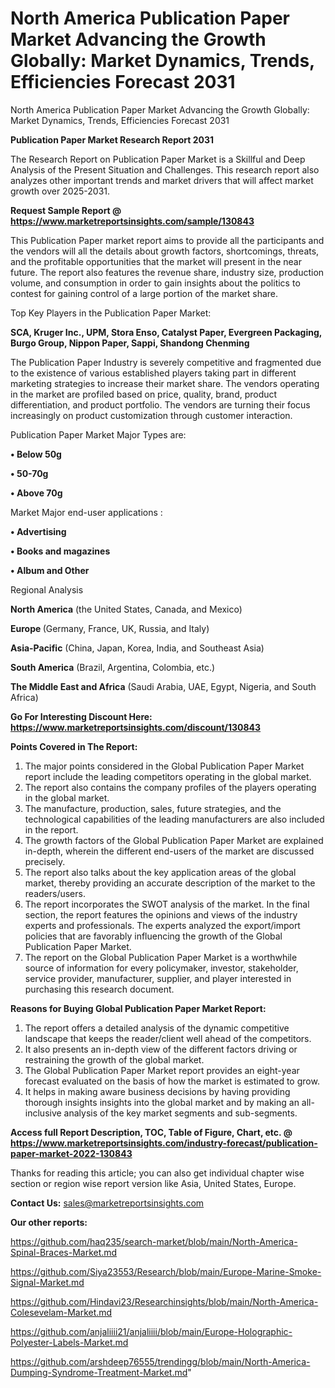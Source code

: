 # North America Publication Paper Market Advancing the Growth Globally: Market Dynamics, Trends, Efficiencies Forecast 2031
North America Publication Paper Market Advancing the Growth Globally: Market Dynamics, Trends, Efficiencies Forecast 2031

<strong>Publication Paper Market Research Report 2031</strong>

The Research Report on Publication Paper Market is a Skillful and Deep Analysis of the Present Situation and Challenges. This research report also analyzes other important trends and market drivers that will affect market growth over 2025-2031.

<strong>Request Sample Report @ <a href=https://www.marketreportsinsights.com/sample/130843>https://www.marketreportsinsights.com/sample/130843</a></strong>

This Publication Paper market report aims to provide all the participants and the vendors will all the details about growth factors, shortcomings, threats, and the profitable opportunities that the market will present in the near future. The report also features the revenue share, industry size, production volume, and consumption in order to gain insights about the politics to contest for gaining control of a large portion of the market share.

Top Key Players in the Publication Paper Market:

<strong>SCA, Kruger Inc., UPM, Stora Enso, Catalyst Paper, Evergreen Packaging, Burgo Group, Nippon Paper, Sappi, Shandong Chenming</strong>

The Publication Paper Industry is severely competitive and fragmented due to the existence of various established players taking part in different marketing strategies to increase their market share. The vendors operating in the market are profiled based on price, quality, brand, product differentiation, and product portfolio. The vendors are turning their focus increasingly on product customization through customer interaction.

Publication Paper Market Major Types are:

<strong>• Below 50g

• 50-70g

• Above 70g</strong>

Market Major end-user applications :

<strong>• Advertising

• Books and magazines

• Album and Other</strong>

Regional Analysis

</u><strong><b>North America</b></strong> (the United States, Canada, and Mexico)

<strong><b>Europe </b></strong>(Germany, France, UK, Russia, and Italy)

<strong><b>Asia-Pacific</b></strong> (China, Japan, Korea, India, and Southeast Asia)

<strong><b>South America</b></strong> (Brazil, Argentina, Colombia, etc.)

<strong><b>The Middle East and Africa</b></strong> (Saudi Arabia, UAE, Egypt, Nigeria, and South Africa)

<strong>Go For Interesting Discount Here: <a href=https://www.marketreportsinsights.com/discount/130843>https://www.marketreportsinsights.com/discount/130843</a></strong>

<strong>Points Covered in The Report:</strong>
<ol>
  <li>The major points considered in the Global Publication Paper Market report include the leading competitors operating in the global market.</li>
  <li>The report also contains the company profiles of the players operating in the global market.</li>
  <li>The manufacture, production, sales, future strategies, and the technological capabilities of the leading manufacturers are also included in the report.</li>
  <li>The growth factors of the Global Publication Paper Market are explained in-depth, wherein the different end-users of the market are discussed precisely.</li>
  <li>The report also talks about the key application areas of the global market, thereby providing an accurate description of the market to the readers/users.</li>
  <li>The report incorporates the SWOT analysis of the market. In the final section, the report features the opinions and views of the industry experts and professionals. The experts analyzed the export/import policies that are favorably influencing the growth of the Global Publication Paper Market.</li>
  <li>The report on the Global Publication Paper Market is a worthwhile source of information for every policymaker, investor, stakeholder, service provider, manufacturer, supplier, and player interested in purchasing this research document.</li>
</ol>
<strong>Reasons for Buying Global Publication Paper Market Report:</strong>

<ol>
  <li>The report offers a detailed analysis of the dynamic competitive landscape that keeps the reader/client well ahead of the competitors.</li>
  <li>It also presents an in-depth view of the different factors driving or restraining the growth of the global market.</li>
  <li>The Global Publication Paper Market report provides an eight-year forecast evaluated on the basis of how the market is estimated to grow.</li>
  <li>It helps in making aware business decisions by having providing thorough insights insights into the global market and by making an all-inclusive analysis of the key market segments and sub-segments.</li>
</ol>
<strong>Access full Report Description, TOC, Table of Figure, Chart, etc. @ <a href=https://www.marketreportsinsights.com/industry-forecast/publication-paper-market-2022-130843>https://www.marketreportsinsights.com/industry-forecast/publication-paper-market-2022-130843</a></strong>


Thanks for reading this article; you can also get individual chapter wise section or region wise report version like Asia, United States, Europe.

<strong>Contact Us:</strong>
sales@marketreportsinsights.com

<strong>Our other reports:</strong>

<a href=https://github.com/haq235/search-market/blob/main/North-America-Spinal-Braces-Market.md>https://github.com/haq235/search-market/blob/main/North-America-Spinal-Braces-Market.md</a>

<a href=https://github.com/Siya23553/Research/blob/main/Europe-Marine-Smoke-Signal-Market.md>https://github.com/Siya23553/Research/blob/main/Europe-Marine-Smoke-Signal-Market.md</a>

<a href=https://github.com/Hindavi23/Researchinsights/blob/main/North-America-Colesevelam-Market.md>https://github.com/Hindavi23/Researchinsights/blob/main/North-America-Colesevelam-Market.md</a>

<a href=https://github.com/anjaliiii21/anjaliiii/blob/main/Europe-Holographic-Polyester-Labels-Market.md>https://github.com/anjaliiii21/anjaliiii/blob/main/Europe-Holographic-Polyester-Labels-Market.md</a>

<a href=https://github.com/arshdeep76555/trendingg/blob/main/North-America-Dumping-Syndrome-Treatment-Market.md>https://github.com/arshdeep76555/trendingg/blob/main/North-America-Dumping-Syndrome-Treatment-Market.md</a>"
